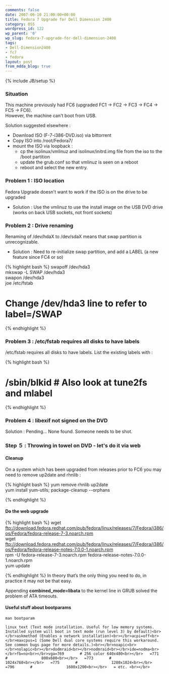 ```yaml
---
comments: false
date: 2007-06-10 21:00:00+00:00
title: Fedora 7 Upgrade for Dell Dimension 2400
category: OSS
wordpress_id: 122
wp_parent: '0'
wp_slug: fedora-7-upgrade-for-dell-dimension-2400
tags:
- Dell-Dimension2400
- fc7
- fedora
layout: post
from_mdda_blog: true
---
```

{% include JB/setup %}


### Situation

  
This machine previously had FC6 (upgraded FC1 -> FC2 -> FC3 -> FC4 -> FC5 -> FC6).  
However, the machine can't boot from USB.  
  
Solution suggested elsewhere :  


  * Download ISO (F-7-i386-DVD.iso) via bittorrent
  * Copy ISO into /root/Fedora7/
  * mount the ISO via loopback :
    * cp the isolinux/vmlinuz and isolinux/initrd.img file from the iso to the /boot partition
    * update the grub.conf so that vmlinuz is seen on a reboot
    * reboot and select the new entry.
  
  


### Problem 1 : ISO location

  
Fedora Upgrade doesn't want to work if the ISO is on the drive to be upgraded  


  * Solution : Use the vmlinuz to use the install image on the USB DVD drive (works on back USB sockets, not front sockets)
  
  


### Problem 2 : Drive renaming

  
Renaming of /dev/hdaX to /dev/sdaX means that swap partition is unrecognizable.  
  


  * Solution :  Need to re-initialize swap partition, and add a LABEL (a new feature since FC4 or so)
  
  

{% highlight bash %}
swapoff /dev/hda3  
mkswap -L SWAP /dev/hda3  
swapon /dev/hda3  
joe /etc/fstab  
# Change /dev/hda3 line to refer to label=/SWAP  

{% endhighlight %}
### Problem 3 : /etc/fstab requires all disks to have labels

  
/etc/fstab requires all disks to have labels.  List the existing labels with :  

{% highlight bash %}
# /sbin/blkid  # Also look at tune2fs and mlabel  

{% endhighlight %}
### Problem 4 : libexif not signed on the DVD

  
Solution : Pending...  None found.  Someone needs to be shot.  
  


### Step ５ : Throwing in towel on DVD - let's do it via web

  


#### Cleanup

  
On a system which has been upgraded from releases prior to FC6 you may need to remove up2date and rhnlib :  

{% highlight bash %}
yum remove rhnlib up2date  
yum install yum-utils; package-cleanup --orphans  

{% endhighlight %}
#### Do the web upgrade

  

{% highlight bash %}
wget ftp://download.fedora.redhat.com/pub/fedora/linux/releases/7/Fedora/i386/os/Fedora/fedora-release-7-3.noarch.rpm  
wget ftp://download.fedora.redhat.com/pub/fedora/linux/releases/7/Fedora/i386/os/Fedora/fedora-release-notes-7.0.0-1.noarch.rpm  
rpm -U fedora-release-7-3.noarch.rpm fedora-release-notes-7.0.0-1.noarch.rpm  
yum update  
  

{% endhighlight %}
In theory that’s the only thing you need to do, in practice it may not be that easy.   
  
Appending **combined_mode=libata** to the kernel line in GRUB solved the problem of ATA timeouts.  
  


#### Useful stuff about bootparams

  
`man bootparam`  
  

    
    linux text (Text mode installation. Useful for low memory systems. Installed system will boot in text mode (run level 3) by default)<br></br>askmethod (Enables a network installation)<br></br>acpi=off<br></br>maxcpus=1 (Some Dell dual core systems require this workaround. See common bugs page for more details.)<br></br>noapic<br></br>nolapic<br></br>dodmraid<br></br>nodmraid<br></br>ide=nodma<br></br>fb=no<br></br>vga=769       # 256 color 640x480<br></br>   =771       #               800x600<br></br>   =773       #               1024x768<br></br>   =775       #               1280x1024<br></br>   =796       #               1600x1200<br></br>   = etc. <br></br>
